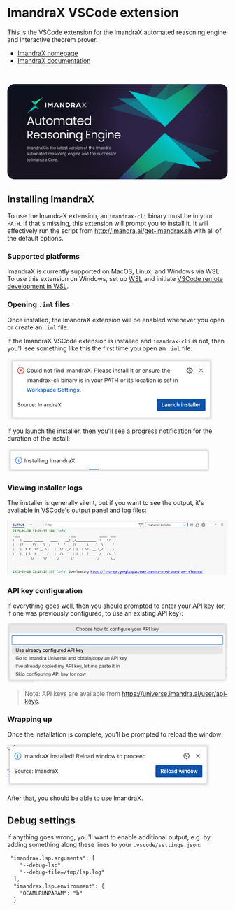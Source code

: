 # ImandraX VSCode extension

This is the VSCode extension for the ImandraX automated reasoning engine and interactive theorem prover. 

* [ImandraX homepage](https://www.imandra.ai/core)
* [ImandraX documentation](https://docs.imandra.ai/imandrax/)

<br/>

![ImandraX](assets/readme/dark/main.png)

## Installing ImandraX

To use the ImandraX extension, an `imandrax-cli` binary must be in your `PATH`. If that's
missing, this extension will prompt you to install it. It will effectively run the script from
http://imandra.ai/get-imandrax.sh with all of the default options.

### Supported platforms

ImandraX is currently supported on MacOS, Linux, and Windows via WSL.
To use this extension on Windows, set up [WSL](https://learn.microsoft.com/en-us/windows/wsl/)
and initiate [VSCode remote development in WSL](https://code.visualstudio.com/docs/remote/wsl-tutorial).

### Opening `.iml` files

Once installed, the ImandraX extension will be enabled whenever you open or create an `.iml` file.

If the ImandraX VSCode extension is installed and `imandrax-cli` is not, then you'll
see something like this the first time you open an `.iml` file:

<picture>
  <source srcset="assets/readme/dark/installer-prompt.png" media="(prefers-color-scheme: dark)">
  <source srcset="assets/readme/light/installer-prompt.png" media="(prefers-color-scheme: light)">
  <img src="assets/readme/light/installer-prompt.png" alt="ImandraX">
</picture>

If you launch the installer, then you'll see a progress notification for the duration of the
install:

<picture>
  <source srcset="assets/readme/dark/progress-notification.png" media="(prefers-color-scheme: dark)">
  <source srcset="assets/readme/light/progress-notification.png" media="(prefers-color-scheme: light)">
  <img src="assets/readme/light/progress-notification.png" alt="ImandraX">
</picture>

### Viewing installer logs

The installer is generally silent, but if you want to see the output, it's available
in [VSCode's output panel](https://code.visualstudio.com/api/extension-capabilities/common-capabilities#output-channel)
and [log files](https://code.visualstudio.com/updates/v1_20#_extension-logging):

<picture>
  <source srcset="assets/readme/dark/log-view.png" media="(prefers-color-scheme: dark)">
  <source srcset="assets/readme/light/log-view.png" media="(prefers-color-scheme: light)">
  <img src="assets/readme/light/log-view.png" alt="ImandraX">
</picture>

### API key configuration

If everything goes well, then you should prompted to enter your API key
(or, if one was previously configured, to use an existing API key):

<picture>
  <source srcset="assets/readme/dark/api-key-prompt.png" media="(prefers-color-scheme: dark)">
  <source srcset="assets/readme/light/api-key-prompt.png" media="(prefers-color-scheme: light)">
  <img src="assets/readme/light/api-key-prompt.png" alt="ImandraX">
</picture>

> Note: API keys are available from https://universe.imandra.ai/user/api-keys.

### Wrapping up

Once the installation is complete, you'll be prompted to reload the window:

<picture>
  <source srcset="assets/readme/dark/done.png" media="(prefers-color-scheme: dark)">
  <source srcset="assets/readme/light/done.png" media="(prefers-color-scheme: light)">
  <img src="assets/readme/light/done.png" alt="ImandraX">
</picture>

After that, you should be able to use ImandraX.

## Debug settings

If anything goes wrong, you'll want to enable additional output, e.g. by adding
something along these lines to your `.vscode/settings.json`:

```
 "imandrax.lsp.arguments": [
    "--debug-lsp",
    "--debug-file=/tmp/lsp.log"
  ],
  "imandrax.lsp.environment": {
    "OCAMLRUNPARAM": "b"
  }
```
